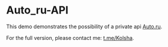 # Auto_ru-API
This demo demonstrates the possibility of a private api [Auto.ru](http://Auto.ru).

For the full version, please contact me: [t.me/Kolsha](http://t.me/Kolsha).
